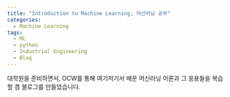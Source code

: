 ```yaml
---
title: "Introduction to Machine Learning, 머신러닝 공부"
categories:
  - Machine Learning
tags:
  - ML
  - python
  - Industrial Engineering
  - Blog
---
```

대학원을 준비하면서, OCW를 통해 여기저기서 배운 머신러닝 이론과 그 응용들을 복습할 겸 블로그를 만들었습니다. 